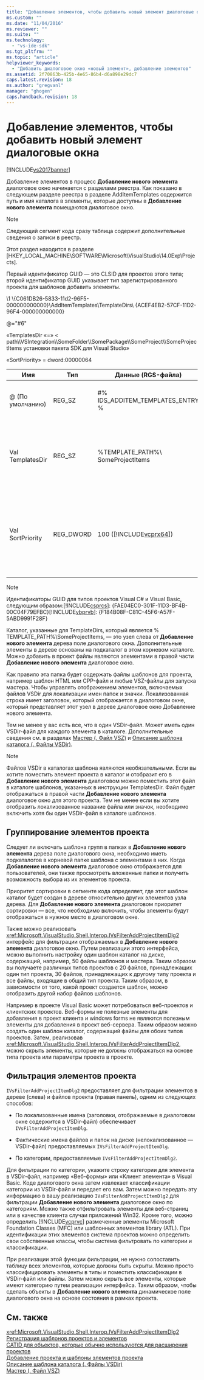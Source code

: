```yaml
---
title: "Добавление элементов, чтобы добавить новый элемент диалоговые окна | Microsoft Docs"
ms.custom: ""
ms.date: "11/04/2016"
ms.reviewer: ""
ms.suite: ""
ms.technology: 
  - "vs-ide-sdk"
ms.tgt_pltfrm: ""
ms.topic: "article"
helpviewer_keywords: 
  - "Добавить диалоговое окно «новый элемент», добавление элементов"
ms.assetid: 2f70863b-425b-4e65-86b4-d6a898e29dc7
caps.latest.revision: 18
ms.author: "gregvanl"
manager: "ghogen"
caps.handback.revision: 18
---
```

# Добавление элементов, чтобы добавить новый элемент диалоговые окна
[!INCLUDE[vs2017banner](../../code-quality/includes/vs2017banner.md)]

Добавление элементов в процесс **Добавление нового элемента** диалоговое окно начинается с разделами реестра. Как показано в следующем разделе реестра в разделе AddItemTemplates содержится путь и имя каталога в элементы, которые доступны в **Добавление нового элемента** помещаются диалоговое окно.  
  
> [!NOTE]
>  Следующий сегмент кода сразу таблица содержит дополнительные сведения о записи в реестр.  
  
 Этот раздел находится в разделе \[HKEY\_LOCAL\_MACHINE\\SOFTWARE\\Microsoft\\VisualStudio\\14.0Exp\\Projects\].  
  
 Первый идентификатор GUID — это CLSID для проектов этого типа; второй идентификатор GUID указывает тип зарегистрированного проекта для шаблонов добавить элементы.  
  
 \\1 \\{C061DB26\-5833\-11d2\-96F5\-000000000000}\\AddItemTemplates\\TemplateDirs\\ {ACEF4EB2\-57CF\-11D2\-96F4\-000000000000}  
  
 @\="\#6"  
  
 «TemplatesDir «\=» \< path\\\\VSIntegration\\\\SomeFolder\\\\SomePackage\\\\SomeProject\\\\SomeProjectItems установки пакета SDK для Visual Studio»  
  
 «SortPriority» \= dword:00000064  
  
|Имя|Тип|Данные \(RGS\-файла\)|Описание|  
|---------|---------|---------------------------|--------------|  
|@ \(По умолчанию\)|REG\_SZ|\#% IDS\_ADDITEM\_TEMPLATES\_ENTRY %|Идентификатор ресурса для **Добавить элемент** шаблонов.|  
|Val TemplatesDir|REG\_SZ|%TEMPLATE\_PATH%\\ SomeProjectItems|Путь проекта элементов, отображаемых в диалоговом окне **Добавление нового элемента** мастера.|  
|Val SortPriority|REG\_DWORD|100 \([!INCLUDE[vcprx64](../../extensibility/internals/includes/vcprx64_md.md)]\)|Определяет порядок сортировки на узле дерева файлов, отображаемых в **Добавление нового элемента** диалоговое окно.|  
  
> [!NOTE]
>  Идентификаторы GUID для типов проектов Visual C\# и Visual Basic, следующим образом:[!INCLUDE[csprcs](../../data-tools/includes/csprcs_md.md)]: {FAE04EC0\-301F\-11D3\-BF4B\-00C04F79EFBC}[!INCLUDE[vbprvb](../../code-quality/includes/vbprvb_md.md)]: {F184B08F\-C81C\-45F6\-A57F\-5ABD9991F28F}  
  
 Каталог, указанные для TemplateDirs, который является % TEMPLATE\_PATH%\\SomeProjectItems, — это узел слева от **Добавление нового элемента** дерева поле диалогового окна. Дополнительные элементы в дереве основаны на подкаталог в этом корневом каталоге. Можно добавить в проект файлы являются элементами в правой части **Добавление нового элемента** диалоговое окно.  
  
 Как правило эта папка будет содержать файлы шаблонов для проекта, например шаблон HTML или CPP\-файл и любые VSZ\-файлы для запуска мастера. Чтобы управлять отображением элементов, включаемых файлов VSDir для локализации имен папок и значки. Локализованная строка имеет заголовок, который отображается в диалоговом окне, который представляет этот узел в дереве диалоговое окно Добавление нового элемента.  
  
 Тем не менее у вас есть все, что в один VSDir\-файл. Может иметь один VSDir\-файл для каждого элемента в каталоге. Дополнительные сведения см. в разделах [Мастер \(. Файл VSZ\)](../../extensibility/internals/wizard-dot-vsz-file.md) и [Описание шаблона каталога \(. Файлы VSDir\)](../../extensibility/internals/template-directory-description-dot-vsdir-files.md).  
  
> [!NOTE]
>  Файлов VSDir в каталогах шаблона являются необязательными. Если вы хотите поместить элемент проекта в каталог и отобразит его в **Добавление нового элемента** диалоговом можно поместить этот файл в каталоге шаблонов, указанных в инструкции TemplatesDir. Файл будет отображаться в правой части **Добавление нового элемента** диалоговое окно для этого проекта. Тем не менее если вы хотите отобразить локализованное название файла или значок, необходимо включить хотя бы один VSDir\-файл в каталоге шаблонов.  
  
## Группирование элементов проекта  
 Следует ли включать шаблона групп в папках в **Добавление нового элемента** дерева поле диалогового окна, необходимо иметь подкаталогов в корневой папке шаблона с элементами в них. Когда **Добавление нового элемента** диалоговое окно отображается для пользователей, они также просмотреть вложенные папки и получить возможность выбора из их элементов проекта.  
  
 Приоритет сортировки в сегменте кода определяет, где этот шаблон каталог будет создан в дереве относительно других элементов узла дерева. Для **Добавление нового элемента** диалоговом приоритет сортировки — все, что необходимо включить, чтобы элементы будут отображаться в нужное место в диалоговом окне.  
  
 Также можно реализовать <xref:Microsoft.VisualStudio.Shell.Interop.IVsFilterAddProjectItemDlg2> интерфейс для фильтрации отображаемых в **Добавление нового элемента** диалоговое окно. Путем реализации этого интерфейса, можно выполнить настройку один шаблон каталог на диске, содержащий, например, 50 файлы шаблонов и мастера. Таким образом вы получаете различных типов проектов с 20 файлов, принадлежащих один тип проекта, 30 файлов, принадлежащих к другому типу проекта и все файлы, входящие в общий тип проекта. Таким образом, в зависимости от того, какой проект создается шаблон, можно отобразить другой набор файлов шаблонов.  
  
 Например в проекте Visual Basic может потребоваться веб\-проектов и клиентских проектов. Веб\-формы не полезные элементы для добавления в проект клиента и windows forms не являются полезным элементы для добавления в проект веб\-сервера. Таким образом можно создать один шаблон каталог, содержащий файлы для обоих типов проектов. Затем, реализовав <xref:Microsoft.VisualStudio.Shell.Interop.IVsFilterAddProjectItemDlg2>, можно скрыть элементы, которые не должны отображаться на основе типа проекта или параметры проекта в проекте.  
  
## Фильтрация элементов проекта  
 `IVsFilterAddProjectItemDlg2` предоставляет для фильтрации элементов в дереве \(слева\) и файлов проекта \(правая панель\), одним из следующих способов:  
  
-   По локализованные имена \(заголовки, отображаемые в диалоговом окне содержится в VSDir\-файл\) обеспечивает `IVsFilterAddProjectItemDlg`.  
  
-   Фактические имена файлов и папок на диске \(нелокализованное — VSDir\-файл\) предоставляемых `IVsFilterAddProjectItemDlg`.  
  
-   По категории, предоставляемые `IVsFilterAddProjectItemDlg2`.  
  
 Для фильтрации по категории, укажите строку категории для элемента в VSDir\-файл, например «Веб\-формы» или «Клиент элемента» в Visual Basic. Коде диалогового окна затем извлекает классификации категории из VSDir\-файл и передает его вам. Затем можно передать эту информацию в вашу реализацию `IVsFilterAddProjectItemDlg2` для фильтрации **Добавление нового элемента** диалоговое окно по категориям. Можно также отфильтровать элементы для веб\-страниц или в качестве клиента случаи приложений Win32. Кроме того, можно определить [!INCLUDE[vcprvc](../../debugger/includes/vcprvc_md.md)] размеченные элементы Microsoft Foundation Classes \(MFC\) или шаблонных элементов library \(ATL\). При идентификации этих элементов система проектов можно определить свои собственные классы, чтобы система фильтровать по категории и классификации.  
  
 При реализации этой функции фильтрации, не нужно сопоставить таблицу всех элементов, которые должны быть скрыты. Можно просто классифицировать элементы в типы и поместить классификации в VSDir\-файл или файлы. Затем можно скрыть все элементы, которые имеют категорию путем реализации интерфейса. Таким образом, чтобы сделать объекты в **Добавление нового элемента** динамическое поле диалогового окна на основе состояния в рамках проекта.  
  
## См. также  
 <xref:Microsoft.VisualStudio.Shell.Interop.IVsFilterAddProjectItemDlg2>   
 [Регистрация шаблонов проектов и элементов](../../extensibility/internals/registering-project-and-item-templates.md)   
 [CATID для объектов, которые обычно используются для расширения проектов](../../extensibility/internals/catids-for-objects-that-are-typically-used-to-extend-projects.md)   
 [Добавление проекта и шаблоны элементов проекта](../../extensibility/internals/adding-project-and-project-item-templates.md)   
 [Описание шаблона каталога \(. Файлы VSDir\)](../../extensibility/internals/template-directory-description-dot-vsdir-files.md)   
 [Мастер \(. Файл VSZ\)](../../extensibility/internals/wizard-dot-vsz-file.md)